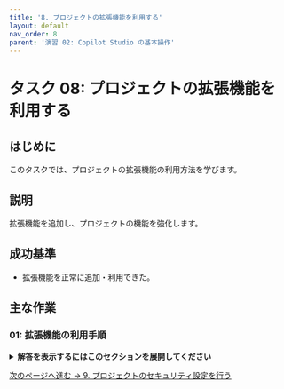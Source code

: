```yaml
---
title: '8. プロジェクトの拡張機能を利用する'
layout: default
nav_order: 8
parent: '演習 02: Copilot Studio の基本操作'
---
```


# タスク 08: プロジェクトの拡張機能を利用する

## はじめに

このタスクでは、プロジェクトの拡張機能の利用方法を学びます。

## 説明

拡張機能を追加し、プロジェクトの機能を強化します。

## 成功基準

- 拡張機能を正常に追加・利用できた。

## 主な作業

### 01: 拡張機能の利用手順

<details markdown="block">
  <summary><strong>解答を表示するにはこのセクションを展開してください</strong></summary>

1. プロジェクトの拡張機能管理画面を開きます。
1. 必要な拡張機能を追加し、利用します。

</details>

[次のページへ進む → 9. プロジェクトのセキュリティ設定を行う](0209.md)
